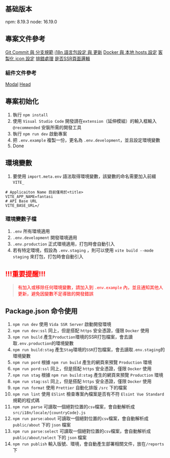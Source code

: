 ## 基础版本

npm: 8.19.3
node: 16.19.0

## 專案文件參考
[Git Commit 與 分支規範](docs/git.md)
[i18n 語言包設定 與 更新](docs/i18n.md)
[Docker 與 本地 hosts 設定](docs/docker.md)
[客製化 icon 設定](docs/icon.md)
[排錯處理](docs/trouble-shooting.md)
[是否SSR頁面邏輯](docs/ssr.md)

### 組件文件參考
[Modal](docs/component/modal.md)
[Head](docs/component/head.md)

## 專案初始化

1. 執行 `npm install`
2. 使用 `Visual Studio Code` 開發請在`extension`（延伸模組）的輸入框輸入`@recommended` 安裝所需的開發工具
3. 執行 `npm run dev` 啟動專案
4. 把 `.env.example` 複製一份，更名為 `.env.development`，並且設定環境變數
5. Done

## 環境變數

1. 要使用 `import.meta.env` 語法取得環境變數，該變數的命名需要加入前綴 `VITE_`

```shell
# Applicaiton Name 目前僅用於<title>
VITE_APP_NAME=fantasi
# API Base URL
VITE_BASE_URL=/
```

### 環境變數子檔

1. `.env` 所有環境適用
2. `.env.development` 開發環境適用
3. `.env.production` 正式環境適用，打包時會自動引入
4. 若有特定環境，假設為 `.env.staging` ，則可以使用 `vite build --mode staging` 來打包，打包時會自動引入

## <font color="red">!!!重要提醒!!!</font>

> <font color="red">有加入或移除任何環境變數，請加入到 `.env.example` 內，並且通知其他人更新，避免因變數不足導致的開發錯誤</font>

## Package.json 命令使用

1. `npm run dev` 使用 `Vida SSR Server` 啟動開發環境
2. `npm run dev:ssl` 同上，但是搭配 `https` 安全憑證，僅限 `Docker` 使用
3. `npm run build` 產生`Production`環境的SSR打包檔案，會去讀取`.env.production`的環境變數
4. `npm run build:stag` 產生`Stag`環境的`SSR`打包檔案，會去讀取`.env.staging`的環境變數
5. `npm run pord` 根據 `npm run build` 產生的網頁來預覽 `Production` 環境
6. `npm run pord:ssl` 同上，但是搭配 `https` 安全憑證，僅限 `Docker` 使用
7. `npm run stag` 根據 `npm run build:stag` 產生的網頁來預覽 `Production` 環境
8. `npm run stag:ssl` 同上，但是搭配 `https` 安全憑證，僅限 `Docker` 使用
9. `npm run format` 使用 `Prettier` 自動化排版 `/src` 下的檔案
10. `npm run lint` 使用 `ESlint` 檢查專案內檔案是否有不符 `Elsint Vue Standard` 規範的程式碼
11. `npm run parse` 可讀取一個絕對位置的`csv`檔案，會自動解析成 `src/i18n/locale/{countryCode}.js`
12. `npm run parse:about` 可讀取一個絕對位置的`csv`檔案，會自動解析成 `public/about` 下的 `json` 檔案
13. `npm run parse:select` 可讀取一個絕對位置的`csv`檔案，會自動解析成 `public/about/select` 下的 `json` 檔案
14. `npm run publish` 輸入版號、環境，會自動產生部署相關文件，放在`/reports`下
